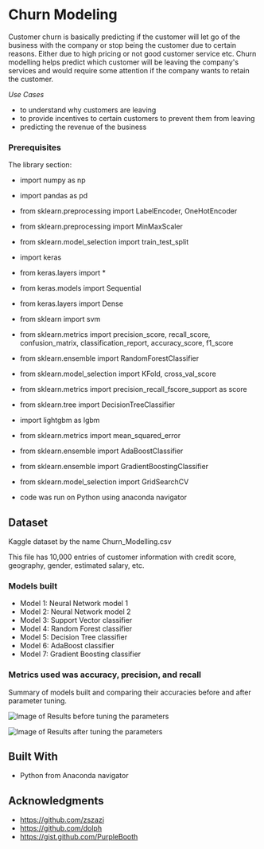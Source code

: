 # Churn Modeling

Customer churn is basically predicting if the customer will let go of the business with the company or stop being the customer due to certain reasons. Either due to high pricing or not good customer service etc. Churn modelling helps predict which customer will be leaving the company's services and would require some attention if the company wants to retain the customer.

*Use Cases*
- to understand why customers are leaving 
- to provide incentives to certain customers to prevent them from leaving
- predicting the revenue of the business

### Prerequisites

The library section:

* import numpy as np
* import pandas as pd
* from sklearn.preprocessing import LabelEncoder, OneHotEncoder
* from sklearn.preprocessing import MinMaxScaler
* from sklearn.model_selection import train_test_split
* import keras
* from keras.layers import *
* from keras.models import Sequential
* from keras.layers import Dense
* from sklearn import svm
* from sklearn.metrics import precision_score, recall_score, confusion_matrix, classification_report, accuracy_score, f1_score
* from sklearn.ensemble import RandomForestClassifier
* from sklearn.model_selection import KFold, cross_val_score
* from sklearn.metrics import precision_recall_fscore_support as score
* from sklearn.tree import DecisionTreeClassifier
* import lightgbm as lgbm
* from sklearn.metrics import mean_squared_error
* from sklearn.ensemble import AdaBoostClassifier
* from sklearn.ensemble import GradientBoostingClassifier
* from sklearn.model_selection import GridSearchCV 

* code was run on Python using anaconda navigator


## Dataset

Kaggle dataset by the name Churn_Modelling.csv

This file has 10,000 entries of customer information with credit score, geography, gender, estimated salary, etc.

### Models built

* Model 1: Neural Network model 1
* Model 2: Neural Network model 2
* Model 3: Support Vector classifier
* Model 4: Random Forest classifier
* Model 5: Decision Tree classifier
* Model 6: AdaBoost classifier
* Model 7: Gradient Boosting classifier


### Metrics used was accuracy, precision, and recall

Summary of models built and comparing their accuracies before and after parameter tuning.

![Image of Results before tuning the parameters](https://github.com/SughoshKulkarni/Churn-Modelling-Mini-Exam-2/blob/master/Result%20Summary%20(Accuracy).PNG)

![Image of Results after tuning the parameters](https://github.com/SughoshKulkarni/Churn-Modelling-Mini-Exam-2/blob/master/Results%20summary%20after%20tuning%20parameters.PNG)


## Built With

* Python from Anaconda navigator


## Acknowledgments

* https://github.com/zszazi
* https://github.com/dolph
* https://gist.github.com/PurpleBooth

